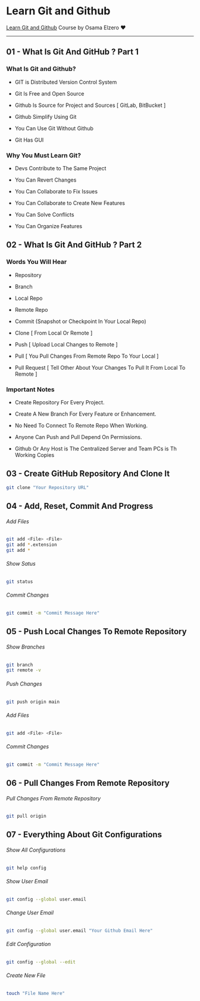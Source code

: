 # Learn Git and Github

[Learn Git and Github](https://youtube.com/playlist?list=PLDoPjvoNmBAw4eOj58MZPakHjaO3frVMF) Course by Osama Elzero ❤

---

## 01 - What Is Git And GitHub ? Part 1

### What Is Git and Github?

- GIT is Distributed Version Control System

- Git Is Free and Open Source

- Github Is Source for Project and Sources [ GitLab, BitBucket ]

- Github Simplify Using Git

- You Can Use Git Without Github

- Git Has GUI

### Why You Must Learn Git?

- Devs Contribute to The Same Project

- You Can Revert Changes

- You Can Collaborate to Fix Issues

- You Can Collaborate to Create New Features

- You Can Solve Conflicts

- You Can Organize Features

## 02 - What Is Git And GitHub ? Part 2

### Words You Will Hear

- Repository

- Branch

- Local Repo

- Remote Repo

- Commit (Snapshot or Checkpoint In Your Local Repo)

- Clone [ From Local Or Remote ]

- Push [ Upload Local Changes to Remote ]

- Pull [ You Pull Changes From Remote Repo To Your Local ]

- Pull Request [ Tell Other About Your Changes To Pull It From Local To Remote ]

### Important Notes

- Create Repository For Every Project.

- Create A New Branch For Every Feature or Enhancement.

- No Need To Connect To Remote Repo When Working.

- Anyone Can Push and Pull Depend On Permissions.

- Github Or Any Host is The Centralized Server and Team PCs is Th Working Copies

## 03 - Create GitHub Repository And Clone It

```bash
git clone "Your Repository URL"
```

## 04 - Add, Reset, Commit And Progress

###### Add Files

```bash
git add <File> <File>
git add *.extension
git add *
```

###### Show Satus

```bash
git status
```

###### Commit Changes

```bash
git commit -m "Commit Message Here"
```

## 05 - Push Local Changes To Remote Repository

###### Show Branches

```bash
git branch
git remote -v
```

###### Push Changes

```bash
git push origin main
```

###### Add Files

```bash
git add <File> <File>
```

###### Commit Changes

```bash
git commit -m "Commit Message Here"
```

## 06 - Pull Changes From Remote Repository

###### Pull Changes From Remote Repository

```bash
git pull origin
```

## 07 - Everything About Git Configurations

###### Show All Configurations

```bash
git help config
```

###### Show User Email

```bash
git config --global user.email
```

###### Change User Email

```bash
git config --global user.email "Your Github Email Here"
```

###### Edit Configuration

```bash
git config --global --edit
```

###### Create New File

```bash
touch "File Name Here"
```